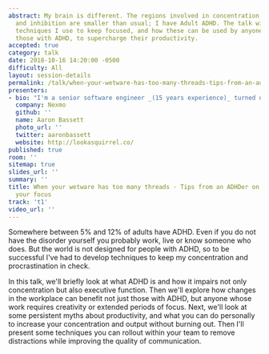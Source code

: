 ```yaml
---
abstract: My brain is different. The regions involved in concentration, impulse control,
  and inhibition are smaller than usual; I have Adult ADHD. The talk will look at
  techniques I use to keep focused, and how these can be used by anyone, not just
  those with ADHD, to supercharge their productivity.
accepted: true
category: talk
date: 2018-10-16 14:20:00 -0500
difficulty: All
layout: session-details
permalink: /talk/when-your-wetware-has-too-many-threads-tips-from-an-adhder-on-how-to-improve-your-focus/
presenters:
- bio: "I'm a senior software engineer _(15 years experience)_ turned developer advocate at [Nexmo](https://twitter.com/nexmodev). I'm a bit of a tinkerer, always creating new things with code or electronics. But generally, I make cool stuff and help other people make **unbelievably** cool stuff \U0001F525\U0001F525\U0001F389"
  company: Nexmo
  github: ''
  name: Aaron Bassett
  photo_url: ''
  twitter: aaronbassett
  website: http://lookasquirrel.co/
published: true
room: ''
sitemap: true
slides_url: ''
summary: ''
title: When your wetware has too many threads - Tips from an ADHDer on how to improve
  your focus
track: 't1'
video_url: ''
---
```


Somewhere between 5% and 12% of adults have ADHD. Even if you do not have the disorder yourself you probably work, live or know someone who does. But the world is not designed for people with ADHD, so to be successful I've had to develop techniques to keep my concentration and procrastination in check.

In this talk, we'll briefly look at what ADHD is and how it impairs not only concentration but also executive function. Then we'll explore how changes in the workplace can benefit not just those with ADHD, but anyone whose work requires creativity or extended periods of focus. Next, we'll look at some persistent myths about productivity, and what you can do personally to increase your concentration and output without burning out. Then I'll present some techniques you can rollout within your team to remove distractions while improving the quality of communication.
